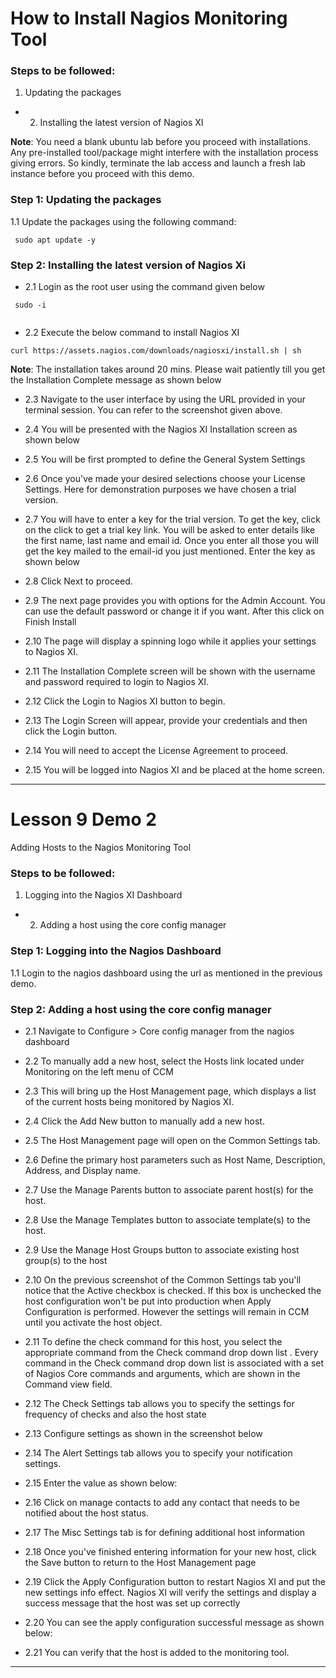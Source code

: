 
# How to Install Nagios Monitoring Tool


### Steps to be followed:
1.	Updating the packages
- 2.	Installing the latest version of Nagios XI 



**Note**: You need a blank ubuntu lab before you proceed with installations. Any pre-installed tool/package might interfere with the installation process giving errors. So kindly, terminate the lab access and launch a fresh lab instance before you proceed with this demo.


### Step 1: Updating the packages
1.1	Update the packages using the following command:


```
 sudo apt update -y 

```
 
### Step 2: Installing the latest version of Nagios Xi
- 2.1	Login as the root user using the command given below

```
 sudo -i
 
```
 
- 2.2	Execute the below command to install Nagios XI

```
curl https://assets.nagios.com/downloads/nagiosxi/install.sh | sh
```

**Note**: The installation takes around 20 mins. Please wait patiently till you get the Installation Complete message as shown below

 
- 2.3	Navigate to the user interface by using the URL provided in your terminal session. You can refer to the screenshot given above.
- 2.4	You will be presented with the Nagios XI Installation screen as shown below


 

- 2.5	You will be first prompted to define the General System Settings

- 2.6	Once you've made your desired selections choose your License Settings. Here for demonstration purposes we have chosen a trial version. 

- 2.7	You will have to enter a key for the trial version. To get the key, click on the click to get a trial key link. You will be asked to enter details like the first name, last name and email id. Once you enter all those you will get the key mailed to the email-id you just mentioned. Enter the key as shown below
 
- 2.8	Click Next to proceed.

- 2.9	The next page provides you with options for the Admin Account. You can use the default password or change it if you want. After this click on Finish Install
 
- 2.10	The page will display a spinning logo while it applies your settings to Nagios XI.

- 2.11	The Installation Complete screen will be shown with the username and password required to login to Nagios XI.

- 2.12	Click the Login to Nagios XI button to begin.

 

- 2.13	The Login Screen will appear, provide your credentials and then click the Login button.

 

- 2.14	You will need to accept the License Agreement to proceed.
 

- 2.15	You will be logged into Nagios XI and be placed at the home screen.

 


----------------------------------------------------------------------------------------

# Lesson 9 Demo 2
Adding Hosts to the Nagios Monitoring Tool


### Steps to be followed:
1.	Logging into the Nagios XI Dashboard
- 2.	Adding a host using the core config manager


### Step 1: Logging into the Nagios Dashboard
1.1	Login to the nagios dashboard using the url as mentioned in the previous demo.
 

### Step 2: Adding a host using the core config manager
- 2.1	Navigate to Configure > Core config manager from the nagios dashboard

 
- 2.2	To manually add a new host, select the Hosts link located under Monitoring on the left menu of CCM
 
- 2.3	This will bring up the Host Management page, which displays a list of the current hosts being monitored by Nagios XI.
 
- 2.4	Click the Add New button to manually add a new host.
 
- 2.5	The Host Management page will open on the Common Settings tab.
 
- 2.6	Define the primary host parameters such as Host Name, Description, Address, and Display name.
 
- 2.7	Use the Manage Parents button to associate parent host(s) for the host.
- 2.8	Use the Manage Templates button to associate template(s) to the host.
 
- 2.9	Use the Manage Host Groups button to associate existing host group(s) to the host
 
 
- 2.10	On the previous screenshot of the Common Settings tab you'll notice that the Active checkbox is checked. If this box is unchecked the host configuration won't be put into production when Apply Configuration is performed. However the settings will remain in CCM until you activate the host object.
 
- 2.11	To define the check command for this host, you select the appropriate command from the Check command drop down list . Every command in the Check command drop down list is associated with a set of Nagios Core commands and arguments, which are shown in the Command view field.

 
- 2.12	The Check Settings tab allows you to specify the settings for frequency of checks and also the host state
 

- 2.13	Configure settings as shown in the screenshot below
 
- 2.14	The Alert Settings tab allows you to specify your notification settings.
 

- 2.15	Enter the value as shown below:
 
- 2.16	Click on manage contacts to add any contact that needs to be notified about the host status.
 
- 2.17	The Misc Settings tab is for defining additional host information
 
- 2.18	Once you've finished entering information for your new host, click the Save button to return to the Host Management page
 
- 2.19	Click the Apply Configuration button to restart Nagios XI and put the new settings info effect. Nagios XI will verify the settings and display a success message that the host was set up correctly
 
- 2.20	You can see the apply configuration successful message as shown below:
 
- 2.21	You can verify that the host is added to the monitoring tool.
 




----------------------------------------------------------------------------------------
